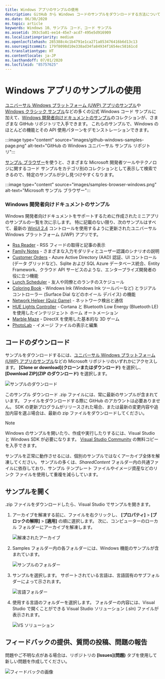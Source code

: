 ```yaml
---
title: Windows アプリのサンプルの使用
description: GitHub から Windows コードのサンプルをダウンロードする方法について説明します。
ms.date: 06/30/2020
ms.topic: article
keywords: Windows 10、サンプル コード、コード サンプル
ms.assetid: 393c5a81-ee14-45e7-acd7-495e5d916909
ms.localizationpriority: medium
ms.openlocfilehash: 285388c4c1b4791e1ca271a853476416b6d13c13
ms.sourcegitcommit: 179f8098d10e338ad34fa84934f1654ec58161cd
ms.translationtype: HT
ms.contentlocale: ja-JP
ms.lasthandoff: 07/01/2020
ms.locfileid: "85757625"
---
```

# <a name="get-windows-app-samples"></a>Windows アプリのサンプルの使用

[ユニバーサル Windows プラットフォーム (UWP) アプリのサンプル](https://github.com/microsoft/Windows-universal-samples)や [Windows クラシック サンプル](https://github.com/microsoft/Windows-classic-samples)などの多くの公式 Windows コード サンプルに加えて、[Windows 開発者向けドキュメントのサンプル](#windows-developer-documentation-samples)のコレクションが、さまざまな GitHub リポジトリで入手できます。 これらのサンプルで、Windows のほとんどの機能とその API 使用パターンをデモンストレーションできます。

:::image type="content" source="images/github-windows-samples-page.png" alt-text="GitHub の Windows ユニバーサル サンプル リポジトリ":::

[サンプル ブラウザー](https://docs.microsoft.com/samples/browse/)を使うと、さまざまな Microsoft 開発者ツールやテクノロジに関するコード サンプルをカテゴリ別のコレクションとして表示して検索できるので、特定のサンプルが少し見つけやすくなります。

:::image type="content" source="images/samples-browser-windows.png" alt-text="Microsoft サンプル ブラウザー":::

### <a name="windows-developer-documentation-samples"></a>Windows 開発者向けドキュメントのサンプル

Windows 開発者向けドキュメントをサポートするために作成されたミニアプリのサンプルの一覧を次に示します。 特に記載のない限り、次のサンプルはすべて、最新の [WinUI 2.4](/windows/apps/winui/winui2/release-notes/winui-2.4) コントロールを使用するように更新されたユニバーサル Windows プラットフォーム (UWP) アプリです。

- [Rss Reader](https://github.com/Microsoft/Windows-appsample-rssreader) - RSS フィードの取得と記事の表示
- [Family Notes](https://github.com/Microsoft/Windows-appsample-familynotes) - さまざまな入力モダリティとユーザー認識のシナリオの説明
- [Customer Orders](https://github.com/Microsoft/Windows-appsample-customers-orders-database) - Azure Active Directory (AAD) 認証、UI コントロール (データ グリッドなど)、Sqlite および SQL Azure データベース統合、Entity Framework、クラウド API サービスのような、エンタープライズ開発者の役に立つ機能
- [Lunch Scheduler](https://github.com/Microsoft/Windows-appsample-lunch-scheduler) - 友人や同僚とのランチのスケジュール
- [Coloring Book](https://github.com/Microsoft/Windows-appsample-coloringbook) - Windows Ink (Windows Ink ツールバーなど) とラジアル コントローラー (Surface Dial などのホイール デバイス) の機能
- [Network Helper (Quiz Game)](https://github.com/Microsoft/Windows-appsample-networkhelper) - ネットワーク検出と通信
- [HUE Lights Controller](https://github.com/Microsoft/Windows-appsample-huelightcontroller) - Cortana と Bluetooth Low Energy (Bluetooth LE) を使用したインテリジェント ホーム オートメーション
- [Marble Maze](https://github.com/Microsoft/Windows-appsample-marble-maze) - DirectX を使用した基本的な 3D ゲーム
- [PhotoLab](https://github.com/Microsoft/Windows-appsample-photo-lab) - イメージ ファイルの表示と編集

## <a name="download-the-code"></a>コードのダウンロード

サンプルをダウンロードするには、[ユニバーサル Windows プラットフォーム (UWP) アプリのサンプル](https://github.com/microsoft/Windows-universal-samples)などの Microsoft リポジトリのいずれかにアクセスします。 **[Clone or download]\(クローンまたはダウンロード\)** を選択し、 **[Download ZIP]\(ZIP のダウンロード\)** を選択します。

![サンプルのダウンロード](images/SamplesDownloadButton.png)

このサンプル ダウンロード .zip ファイルには、常に最新のサンプルが含まれています。 ファイルをダウンロードする際に GitHub のアカウントは必要ありません。 SDK の更新プログラムがリリースされた場合、または最新の変更内容や追加内容を選ぶ場合は、最新の zip ファイルをダウンロードしてください。

> [!NOTE]
> Windows のサンプルを開いたり、作成や実行したりするには、Visual Studio と Windows SDK が必要になります。 [Visual Studio Community](https://www.microsoft.com/?ref=go) の無料コピーを入手できます。  
>
> サンプルを正常に動作させるには、個別のサンプルではなくアーカイブ全体を解凍してください。 サンプルの多くは、*SharedContent* フォルダー内の共通ファイルに依存しており、サンプル テンプレート ファイルやイメージ資産などのリンク ファイルを使用して重複を減らしています。

## <a name="open-the-samples"></a>サンプルを開く

.zip ファイルをダウンロードしたら、Visual Studio でサンプルを開きます。

1. アーカイブを解凍する前に、ファイルを右クリックし、 **[プロパティ]**  >  **[ブロックの解除]**  >  **[適用]** の順に選択します。 次に、コンピューターのローカル フォルダーにアーカイブを解凍します。

    ![解凍されたアーカイブ](images/SamplesUnzip1.png)

2. Samples フォルダー内の各フォルダーには、Windows 機能のサンプルが含まれています。

    ![サンプルのフォルダー](images/SamplesUnzip2.png)

3. サンプルを選択します。 サポートされている言語は、言語固有のサブフォルダーによって示されます。

    ![言語フォルダー](images/SamplesUnzip3.png)

4. 使用する言語のフォルダーを選択します。 フォルダーの内容には、Visual Studio で開くことができる Visual Studio ソリューション (.sln) ファイルが表示されます。

    ![VS ソリューション](images/SamplesUnzip4.png)

## <a name="give-feedback-ask-questions-and-report-issues"></a>フィードバックの提供、質問の投稿、問題の報告

問題やご不明な点がある場合は、リポジトリの **[Issues]\(問題\)** タブを使用して新しい問題を作成してください。

![フィードバックの画像](images/GitHubUWPSamplesFeedback.png)
